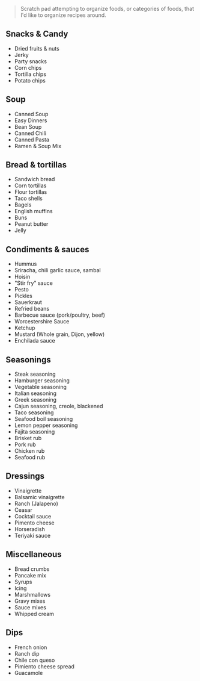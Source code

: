 > Scratch pad attempting to organize foods, or categories of foods, that I'd like to organize recipes around.

Snacks & Candy
--------------

- Dried fruits & nuts
- Jerky
- Party snacks
- Corn chips
- Tortilla chips
- Potato chips

Soup
----

- Canned Soup
- Easy Dinners
- Bean Soup
- Canned Chili
- Canned Pasta
- Ramen & Soup Mix

Bread & tortillas
-----------------

- Sandwich bread
- Corn tortillas
- Flour tortillas
- Taco shells
- Bagels
- English muffins
- Buns
- Peanut butter
- Jelly

Condiments & sauces
-------------------

- Hummus
- Sriracha, chili garlic sauce, sambal
- Hoisin
- "Stir fry" sauce
- Pesto
- Pickles
- Sauerkraut
- Refried beans
- Barbecue sauce (pork/poultry,  beef)
- Worcestershire Sauce
- Ketchup
- Mustard (Whole grain, Dijon, yellow)
- Enchilada sauce

Seasonings
----------

- Steak seasoning
- Hamburger seasoning
- Vegetable seasoning
- Italian seasoning
- Greek seasoning
- Cajun seasoning, creole, blackened
- Taco seasoning
- Seafood boil seasoning
- Lemon pepper seasoning
- Fajita seasoning
- Brisket rub
- Pork rub
- Chicken rub
- Seafood rub

Dressings
---------

- Vinaigrette
- Balsamic vinaigrette
- Ranch (Jalapeno)
- Ceasar
- Cocktail sauce
- Pimento cheese
- Horseradish
- Teriyaki sauce

Miscellaneous
-------------

- Bread crumbs
- Pancake mix
- Syrups
- Icing
- Marshmallows
- Gravy mixes
- Sauce mixes
- Whipped cream

Dips
----

- French onion
- Ranch dip
- Chile con queso
- Pimiento cheese spread
- Guacamole
